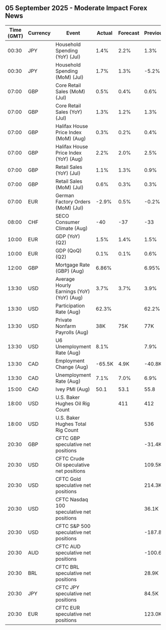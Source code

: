 ## 05 September 2025 - Moderate Impact Forex News

| Time (GMT) | Currency | Event | Actual | Forecast | Previous |
|------|----------|-------|--------|----------|----------|
| 00:30 | JPY | Household Spending (YoY) (Jul) | 1.4% | 2.2% | 1.3% |
| 00:30 | JPY | Household Spending (MoM) (Jul) | 1.7% | 1.3% | -5.2% |
| 07:00 | GBP | Core Retail Sales (MoM) (Jul) | 0.5% | 0.4% | 0.6% |
| 07:00 | GBP | Core Retail Sales (YoY) (Jul) | 1.3% | 1.2% | 1.3% |
| 07:00 | GBP | Halifax House Price Index (MoM) (Aug) | 0.3% | 0.2% | 0.4% |
| 07:00 | GBP | Halifax House Price Index (YoY) (Aug) | 2.2% | 2.0% | 2.5% |
| 07:00 | GBP | Retail Sales (YoY) (Jul) | 1.1% | 1.3% | 0.9% |
| 07:00 | GBP | Retail Sales (MoM) (Jul) | 0.6% | 0.3% | 0.3% |
| 07:00 | EUR | German Factory Orders (MoM) (Jul) | -2.9% | 0.5% | -0.2% |
| 08:00 | CHF | SECO Consumer Climate (Aug) | -40 | -37 | -33 |
| 10:00 | EUR | GDP (YoY) (Q2) | 1.5% | 1.4% | 1.5% |
| 10:00 | EUR | GDP (QoQ) (Q2) | 0.1% | 0.1% | 0.6% |
| 12:00 | GBP | Mortgage Rate (GBP) (Aug) | 6.86% |  | 6.95% |
| 13:30 | USD | Average Hourly Earnings (YoY) (YoY) (Aug) | 3.7% | 3.7% | 3.9% |
| 13:30 | USD | Participation Rate (Aug) | 62.3% |  | 62.2% |
| 13:30 | USD | Private Nonfarm Payrolls (Aug) | 38K | 75K | 77K |
| 13:30 | USD | U6 Unemployment Rate (Aug) | 8.1% |  | 7.9% |
| 13:30 | CAD | Employment Change (Aug) | -65.5K | 4.9K | -40.8K |
| 13:30 | CAD | Unemployment Rate (Aug) | 7.1% | 7.0% | 6.9% |
| 15:00 | CAD | Ivey PMI (Aug) | 50.1 | 53.1 | 55.8 |
| 18:00 | USD | U.S. Baker Hughes Oil Rig Count |  | 411 | 412 |
| 18:00 | USD | U.S. Baker Hughes Total Rig Count |  |  | 536 |
| 20:30 | GBP | CFTC GBP speculative net positions |  |  | -31.4K |
| 20:30 | USD | CFTC Crude Oil speculative net positions |  |  | 109.5K |
| 20:30 | USD | CFTC Gold speculative net positions |  |  | 214.3K |
| 20:30 | USD | CFTC Nasdaq 100 speculative net positions |  |  | 36.1K |
| 20:30 | USD | CFTC S&P 500 speculative net positions |  |  | -187.8K |
| 20:30 | AUD | CFTC AUD speculative net positions |  |  | -100.6K |
| 20:30 | BRL | CFTC BRL speculative net positions |  |  | 28.9K |
| 20:30 | JPY | CFTC JPY speculative net positions |  |  | 84.5K |
| 20:30 | EUR | CFTC EUR speculative net positions |  |  | 123.0K |
